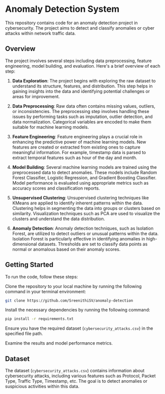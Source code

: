 
# Anomaly Detection System

This repository contains code for an anomaly detection project in cybersecurity. The project aims to detect and classify anomalies or cyber attacks within network traffic data.

## Overview

The project involves several steps including data preprocessing, feature engineering, model building, and evaluation. Here's a brief overview of each step:

1. **Data Exploration**: The project begins with exploring the raw dataset to understand its structure, features, and distribution. This step helps in gaining insights into the data and identifying potential challenges or areas for improvement.

2. **Data Preprocessing**: Raw data often contains missing values, outliers, or inconsistencies. The preprocessing step involves handling these issues by performing tasks such as imputation, outlier detection, and data normalization. Categorical variables are encoded to make them suitable for machine learning models.

3. **Feature Engineering**: Feature engineering plays a crucial role in enhancing the predictive power of machine learning models. New features are created or extracted from existing ones to capture meaningful information. For example, timestamp data is parsed to extract temporal features such as hour of the day and month.

4. **Model Building**: Several machine learning models are trained using the preprocessed data to detect anomalies. These models include Random Forest Classifier, Logistic Regression, and Gradient Boosting Classifier. Model performance is evaluated using appropriate metrics such as accuracy scores and classification reports.

5. **Unsupervised Clustering**: Unsupervised clustering techniques like KMeans are applied to identify inherent patterns within the data. Clustering helps in segmenting the data into groups or clusters based on similarity. Visualization techniques such as PCA are used to visualize the clusters and understand the data distribution.

6. **Anomaly Detection**: Anomaly detection techniques, such as Isolation Forest, are utilized to detect outliers or unusual patterns within the data. Isolation Forest is particularly effective in identifying anomalies in high-dimensional datasets. Thresholds are set to classify data points as normal or anomalous based on their anomaly scores.

## Getting Started

To run the code, follow these steps:

Clone the repository to your local machine by running the following command in your terminal environment:

```bash
git clone https://github.com/SreenithiSV/anomaly-detection
```

Install the necessary dependencies by running the following command: 

```bash
pip install -r requirements.txt
```

Ensure you have the required dataset (`cybersecurity_attacks.csv`) in the specified file path.

Examine the results and model performance metrics.

## Dataset

The dataset (`cybersecurity_attacks.csv`) contains information about cybersecurity attacks, including various features such as Protocol, Packet Type, Traffic Type, Timestamp, etc. The goal is to detect anomalies or suspicious activities within this data.
